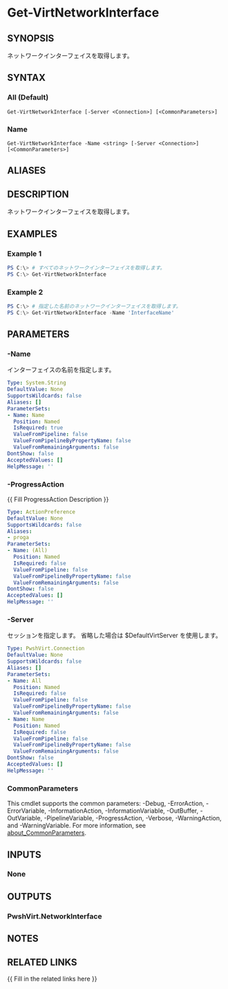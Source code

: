 ﻿---
document type: cmdlet
external help file: PwshVirt.dll-Help.xml
HelpUri: 
ms.date: 07/27/2025
PlatyPS schema version: 2024-05-01
---

# Get-VirtNetworkInterface

## SYNOPSIS

ネットワークインターフェイスを取得します。

## SYNTAX

### All (Default)

```
Get-VirtNetworkInterface [-Server <Connection>] [<CommonParameters>]
```

### Name

```
Get-VirtNetworkInterface -Name <string> [-Server <Connection>] [<CommonParameters>]
```

## ALIASES

## DESCRIPTION

ネットワークインターフェイスを取得します。

## EXAMPLES

### Example 1

```powershell
PS C:\> # すべてのネットワークインターフェイスを取得します。
PS C:\> Get-VirtNetworkInterface
```

### Example 2

```powershell
PS C:\> # 指定した名前のネットワークインターフェイスを取得します。
PS C:\> Get-VirtNetworkInterface -Name 'InterfaceName'
```

## PARAMETERS

### -Name

インターフェイスの名前を指定します。

```yaml
Type: System.String
DefaultValue: None
SupportsWildcards: false
Aliases: []
ParameterSets:
- Name: Name
  Position: Named
  IsRequired: true
  ValueFromPipeline: false
  ValueFromPipelineByPropertyName: false
  ValueFromRemainingArguments: false
DontShow: false
AcceptedValues: []
HelpMessage: ''
```

### -ProgressAction

{{ Fill ProgressAction Description }}

```yaml
Type: ActionPreference
DefaultValue: None
SupportsWildcards: false
Aliases:
- proga
ParameterSets:
- Name: (All)
  Position: Named
  IsRequired: false
  ValueFromPipeline: false
  ValueFromPipelineByPropertyName: false
  ValueFromRemainingArguments: false
DontShow: false
AcceptedValues: []
HelpMessage: ''
```

### -Server

セッションを指定します。
省略した場合は $DefaultVirtServer を使用します。

```yaml
Type: PwshVirt.Connection
DefaultValue: None
SupportsWildcards: false
Aliases: []
ParameterSets:
- Name: All
  Position: Named
  IsRequired: false
  ValueFromPipeline: false
  ValueFromPipelineByPropertyName: false
  ValueFromRemainingArguments: false
- Name: Name
  Position: Named
  IsRequired: false
  ValueFromPipeline: false
  ValueFromPipelineByPropertyName: false
  ValueFromRemainingArguments: false
DontShow: false
AcceptedValues: []
HelpMessage: ''
```

### CommonParameters

This cmdlet supports the common parameters: -Debug, -ErrorAction, -ErrorVariable,
-InformationAction, -InformationVariable, -OutBuffer, -OutVariable, -PipelineVariable,
-ProgressAction, -Verbose, -WarningAction, and -WarningVariable. For more information, see
[about_CommonParameters](https://go.microsoft.com/fwlink/?LinkID=113216).

## INPUTS

### None

## OUTPUTS

### PwshVirt.NetworkInterface

## NOTES

## RELATED LINKS

{{ Fill in the related links here }}


